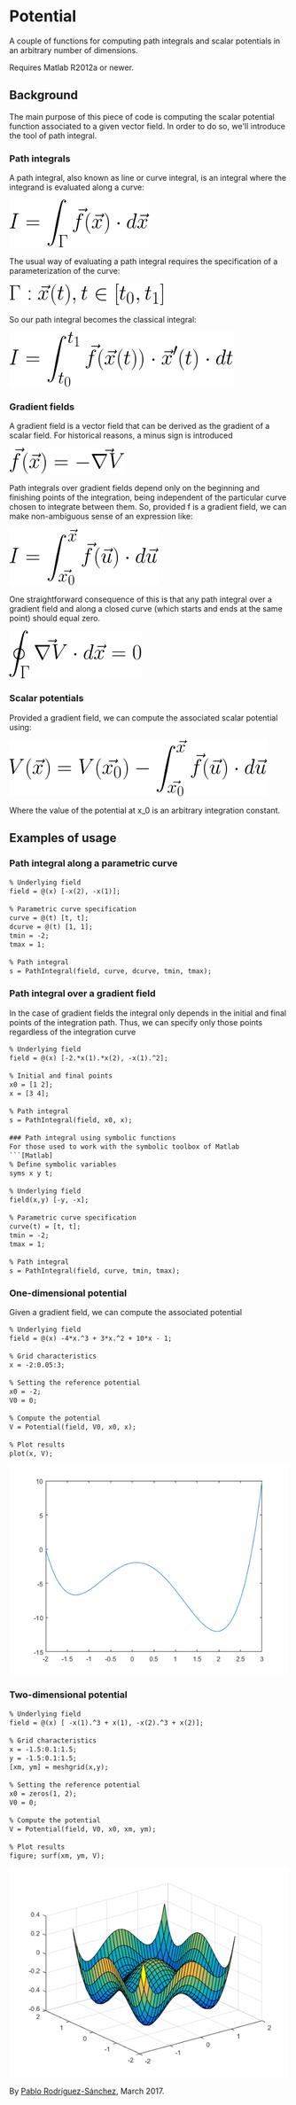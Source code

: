 # Potential
A couple of functions for computing path integrals and scalar potentials in an arbitrary number of dimensions.

Requires Matlab R2012a or newer.

## Background
The main purpose of this piece of code is computing the scalar potential function associated to a given vector field. In order to do so, we'll introduce the tool of path integral.

### Path integrals
A path integral, also known as line or curve integral, is an integral where the integrand is evaluated along a curve:

![GeneralPathIntegral](https://github.com/PabRod/Potential/blob/master/figs/path_general.png "General path integral")

The usual way of evaluating a path integral requires the specification of a parameterization of the curve:

![GeneralParametric](https://github.com/PabRod/Potential/blob/master/figs/parameter_curve.png "General parametric curve")

So our path integral becomes the classical integral:

![PathIntegralEvaluation](https://github.com/PabRod/Potential/blob/master/figs/path_parametric.png "Path integral evaluation")

### Gradient fields
A gradient field is a vector field that can be derived as the gradient of a scalar field. For historical reasons, a minus sign is introduced

![GradientField](https://github.com/PabRod/Potential/blob/master/figs/gradient_field.png "Gradient field")

Path integrals over gradient fields depend only on the beginning and finishing points of the integration, being independent of the particular curve chosen to integrate between them. So, provided f is a gradient field, we can make non-ambiguous sense of an expression like:

![PathOverGradient](https://github.com/PabRod/Potential/blob/master/figs/path_gradient.png "Path integral over a gradient field")

One straightforward consequence of this is that any path integral over a gradient field and along a closed curve (which starts and ends at the same point) should equal zero.

![PathOverClosedPath](https://github.com/PabRod/Potential/blob/master/figs/closed_path.png "Path integral over a gradient field and a closed path")

### Scalar potentials

Provided a gradient field, we can compute the associated scalar potential using:

![Potential](https://github.com/PabRod/Potential/blob/master/figs/general_potential.png "Computation of a scalar potential")

Where the value of the potential at x_0 is an arbitrary integration constant.

## Examples of usage
### Path integral along a parametric curve
```[Matlab]
% Underlying field
field = @(x) [-x(2), -x(1)];

% Parametric curve specification
curve = @(t) [t, t];
dcurve = @(t) [1, 1];
tmin = -2;
tmax = 1;

% Path integral
s = PathIntegral(field, curve, dcurve, tmin, tmax);
```
### Path integral over a gradient field
In the case of gradient fields the integral only depends in the initial and final points of the integration path. Thus, we can specify only those points regardless of the integration curve
```[Matlab]
% Underlying field
field = @(x) [-2.*x(1).*x(2), -x(1).^2];

% Initial and final points
x0 = [1 2];
x = [3 4];

% Path integral
s = PathIntegral(field, x0, x);

### Path integral using symbolic functions
For those used to work with the symbolic toolbox of Matlab
```[Matlab]
% Define symbolic variables
syms x y t;

% Underlying field
field(x,y) [-y, -x];

% Parametric curve specification
curve(t) = [t, t];
tmin = -2;
tmax = 1;

% Path integral
s = PathIntegral(field, curve, tmin, tmax);
```

### One-dimensional potential
Given a gradient field, we can compute the associated potential
```[Matlab]
% Underlying field
field = @(x) -4*x.^3 + 3*x.^2 + 10*x - 1;

% Grid characteristics
x = -2:0.05:3;

% Setting the reference potential
x0 = -2;
V0 = 0;

% Compute the potential
V = Potential(field, V0, x0, x);

% Plot results
plot(x, V);
```

![Potential1D](https://github.com/PabRod/Potential/blob/master/figs/potential_1D.png "Computation of a scalar potential")

### Two-dimensional potential
```[Matlab]
% Underlying field
field = @(x) [ -x(1).^3 + x(1), -x(2).^3 + x(2)];

% Grid characteristics
x = -1.5:0.1:1.5;
y = -1.5:0.1:1.5;
[xm, ym] = meshgrid(x,y);

% Setting the reference potential
x0 = zeros(1, 2);
V0 = 0;

% Compute the potential
V = Potential(field, V0, x0, xm, ym);

% Plot results
figure; surf(xm, ym, V);
```

![Potential2D](https://github.com/PabRod/Potential/blob/master/figs/potential_2D.png "Computation of a scalar potential")

By [Pablo Rodríguez-Sánchez](https://sites.google.com/site/pablorodriguezsanchez/ "Contact"), March 2017.
